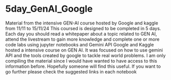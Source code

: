 # 5day_GenAI_Google
Material from the intensive GEN-AI course hosted by Google and kaggle from 11/11 to 15/11/24
This coursed is designed to be completed in 5 days. Each day you should read a whitepaper about a topic related to GEN AI, attend the livestream to gain more knowledge and complete one or more code labs using jupyter notebooks and Gemini API
Google and Kaggle hosted a intensive course on GEN AI. It was focused on how to use gemini API and the tools created by google to tackle real world problems.
I am only compiling the material since I would have wanted to have access to this information before. Hopefully someone will find this useful. If you want to go further please check the suggested links in each notebook
